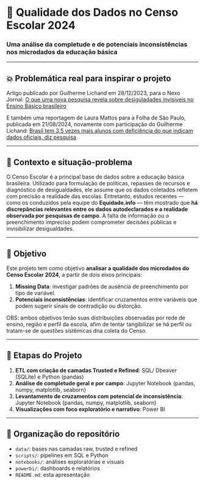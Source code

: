 # 🧪 Qualidade dos Dados no Censo Escolar 2024

### Uma análise da completude e de potenciais inconsistências nos microdados da educação básica

---

## 💥 Problemática real para inspirar o projeto
Artigo publicado por Guilherme Lichand em 28/12/2023, para o Nexo Jornal: 
[O que uma nova pesquisa revela sobre desiguladades invisíveis no Ensino Básico brasileiro](https://pp.nexojornal.com.br/ponto-de-vista/2023/11/17/o-que-uma-nova-pesquisa-revela-sobre-desigualdades-invisiveis-no-ensino-basico-brasileiro)

E também uma reportagem de Laura Mattos para a Folha de São Paulo, publicada em 21/08/2024, novamente com participação do Guilherme Lichand: 
[Brasil tem 3,5 vezes mais alunos com deficiência do que indicam dados oficiais, diz pesquisa](https://www1.folha.uol.com.br/educacao/2024/08/brasil-tem-35-vezes-mais-alunos-com-deficiencia-do-que-indicam-dados-oficiais-diz-pesquisa.shtml)


---

## 📌 Contexto e situação-problema
O Censo Escolar é a principal base de dados sobre a educação básica brasileira. Utilizado para formulação de políticas, repasses de recursos e diagnóstico de desigualdades, ele assume que os dados coletados refletem com precisão a realidade das escolas.
Entretanto, estudos recentes — como os conduzidos pela equipe do **Equidade.info** — têm mostrado que **há discrepâncias relevantes entre os dados autodeclarados e a realidade observada por pesquisas de campo**. A falta de informação ou o preenchimento impreciso podem comprometer decisões públicas e invisibilizar desigualdades.

---

## 🎯 Objetivo

Este projeto tem como objetivo **analisar a qualidade dos microdados do Censo Escolar 2024**, a partir de dois eixos principais:
1. **Missing Data**: investigar padrões de ausência de preenchimento por tipo de variável.
2. **Potenciais inconsistências**: identificar cruzamentos entre variáveis que podem sugerir sinais de contradição ou distorção.

OBS: ambos objetivos terão suas distribuições observadas por rede de ensino, região e perfil da escola, afim de tentar tangibilizar se há perfil ou tratam-se de questões sistêmicas dna coleta do Censo.

---

## 🔬 Etapas do Projeto

1. **ETL com criação de camadas Trusted e Refined**: SQL/ Dbeaver (SQLite) e Python (pandas) 
3. **Análise de completude geral e por campo**: Jupyter Notebook (pandas, numpy, matplotlib, seaborn)
4. **Levantamento de cruzamentos com potencial de inconsistência**: Jupyter Notebook (pandas, numpy, matplotlib, seaborn)
5. **Visualizações com foco exploratório e narrativo**: Power BI

---

## 📂 Organização do repositório

- `data/`: bases nas camadas raw, trusted e refined
- `scripts/`: pipelines em SQL e Python
- `notebooks/`: análises exploratórias e visuais
- `powerbi/`: dashboards e relatórios
- `README.md`: esta apresentação